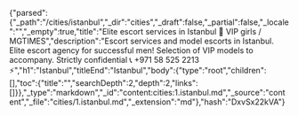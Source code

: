 {"parsed":{"_path":"/cities/istanbul","_dir":"cities","_draft":false,"_partial":false,"_locale":"","_empty":true,"title":"Elite escort services in Istanbul 🖤 VIP girls / MGTIMES","description":"Escort services and model escorts in Istanbul. Elite escort agency for successful men! Selection of VIP models to accompany. Strictly confidential 📞 +971 58 525 2213 ⚡","h1":"Istanbul","titleEnd":"Istanbul","body":{"type":"root","children":[],"toc":{"title":"","searchDepth":2,"depth":2,"links":[]}},"_type":"markdown","_id":"content:cities:1.istanbul.md","_source":"content","_file":"cities/1.istanbul.md","_extension":"md"},"hash":"DxvSx22kVA"}